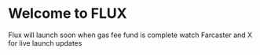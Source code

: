 # Welcome to FLUX 
Flux will launch soon 
when gas fee fund is complete 
watch Farcaster and X
for live  launch updates 



